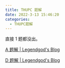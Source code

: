 ```yaml
---
title: THUPC 题解
date: 2022-3-13 15:46:20
categories:
  - THUPC题解
---
```


直接 $1$ 题都没出。

[A 题解 | Legendgod's Blog](https://legendgod.ml/2022/03/13/cf-solution-1603d/)

[D 题解 | Legendgod's Blog](https://legendgod.ml/2022/03/13/thupc-solution-d/)

